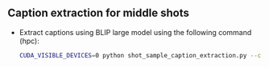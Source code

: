 ## Caption extraction for middle shots 

* Extract captions using BLIP large model using the following command (hpc):

    ```bash
    CUDA_VISIBLE_DEVICES=0 python shot_sample_caption_extraction.py --caption_folder /scratch1/dbose/ads_repo/captions/csv_files --image_folder /scratch1/dbose/ads_repo/captions/images --model_name blip_caption --model_type large_coco --shot_folder /scratch1/dbose/ads_repo/shot_folder/PySceneDetect --shard_file /project/shrikann_35/dbose/codes/ads_codes/caption_split_file/caption_split_0.txt
    ```